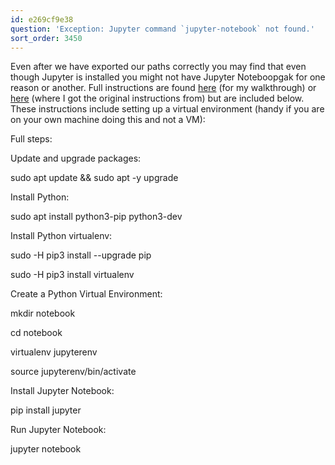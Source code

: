 ```yaml
---
id: e269cf9e38
question: 'Exception: Jupyter command `jupyter-notebook` not found.'
sort_order: 3450
---
```


Even after we have exported our paths correctly you may find that  even though Jupyter is installed you might not have Jupyter Noteboopgak for one reason or another. Full instructions are found [here](https://learningdataengineering540969211.wordpress.com/2022/02/24/week-5-de-zoomcamp-5-2-1-installing-spark-on-linux/) (for my walkthrough) or [here](https://speedysense.com/install-jupyter-notebook-on-ubuntu-20-04/) (where I got the original instructions from) but are included below. These instructions include setting up a virtual environment (handy if you are on your own machine doing this and not a VM):

Full steps:

Update and upgrade packages:

sudo apt update && sudo apt -y upgrade

Install Python:

sudo apt install python3-pip python3-dev

Install Python virtualenv:

sudo -H pip3 install --upgrade pip

sudo -H pip3 install virtualenv

Create a Python Virtual Environment:

mkdir notebook

cd notebook

virtualenv jupyterenv

source jupyterenv/bin/activate

Install Jupyter Notebook:

pip install jupyter

Run Jupyter Notebook:

jupyter notebook

